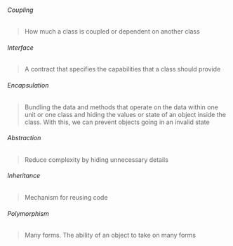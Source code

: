 ###### Coupling

> How much a class is coupled or dependent on another class

###### Interface

> A contract that specifies the capabilities that a class should provide

###### Encapsulation

> Bundling the data and methods that operate on the data within one unit or one class and hiding the values or state of an object inside the class. With this, we can prevent objects going in an invalid state

###### Abstraction

> Reduce complexity by hiding unnecessary details

###### Inheritance

> Mechanism for reusing code

###### Polymorphism

> Many forms. The ability of an object to take on many forms
